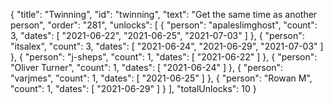 {
  "title": "Twinning",
  "id": "twinning",
  "text": "Get the same time as another person",
  "order": "281",
  "unlocks": [
    {
      "person": "apaleslimghost",
      "count": 3,
      "dates": [
        "2021-06-22",
        "2021-06-25",
        "2021-07-03"
      ]
    },
    {
      "person": "itsalex",
      "count": 3,
      "dates": [
        "2021-06-24",
        "2021-06-29",
        "2021-07-03"
      ]
    },
    {
      "person": "j-sheps",
      "count": 1,
      "dates": [
        "2021-06-22"
      ]
    },
    {
      "person": "Oliver Turner",
      "count": 1,
      "dates": [
        "2021-06-24"
      ]
    },
    {
      "person": "varjmes",
      "count": 1,
      "dates": [
        "2021-06-25"
      ]
    },
    {
      "person": "Rowan M",
      "count": 1,
      "dates": [
        "2021-06-29"
      ]
    }
  ],
  "totalUnlocks": 10
}